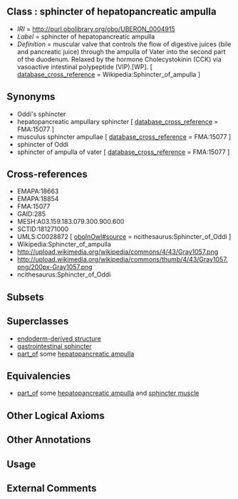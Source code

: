 
## Class : sphincter of hepatopancreatic ampulla

 * *IRI* = http://purl.obolibrary.org/obo/UBERON_0004915
 * *Label* = sphincter of hepatopancreatic ampulla
 * *Definition* = muscular valve that controls the flow of digestive juices (bile and pancreatic juice) through the ampulla of Vater into the second part of the duodenum. Relaxed by the hormone Cholecystokinin (CCK) via vasoactive intestinal polypeptide (VIP).[WP]. [ [database_cross_reference](../../ef/oboInOwl#hasDbXref.md) = Wikipedia:Sphincter_of_ampulla ]

## Synonyms

 * Oddi's sphincter
 * hepatopancreatic ampullary sphincter [ [database_cross_reference](../../ef/oboInOwl#hasDbXref.md) = FMA:15077 ]
 * musculus sphincter ampullae [ [database_cross_reference](../../ef/oboInOwl#hasDbXref.md) = FMA:15077 ]
 * sphincter of Oddi
 * sphincter of ampulla of vater [ [database_cross_reference](../../ef/oboInOwl#hasDbXref.md) = FMA:15077 ]

## Cross-references

 * EMAPA:18663
 * EMAPA:18854
 * FMA:15077
 * GAID:285
 * MESH:A03.159.183.079.300.900.600
 * SCTID:181271000
 * UMLS:C0028872 [ [oboInOwl#source](../../ce/oboInOwl#source.md) = ncithesaurus:Sphincter_of_Oddi ]
 * Wikipedia:Sphincter_of_ampulla
 * http://upload.wikimedia.org/wikipedia/commons/4/43/Gray1057.png
 * http://upload.wikimedia.org/wikipedia/commons/thumb/4/43/Gray1057.png/200px-Gray1057.png
 * ncithesaurus:Sphincter_of_Oddi

## Subsets


## Superclasses

 * [endoderm-derived structure](../../UBERON/19/UBERON_0004119.md)
 * [gastrointestinal sphincter](../../UBERON/85/UBERON_0011185.md)
 * [part_of](../../BFO/50/BFO_0000050.md) some [hepatopancreatic ampulla](../../UBERON/13/UBERON_0004913.md)

## Equivalencies

 * [part_of](../../BFO/50/BFO_0000050.md) some [hepatopancreatic ampulla](../../UBERON/13/UBERON_0004913.md) and [sphincter muscle](../../UBERON/90/UBERON_0004590.md)

## Other Logical Axioms


## Other Annotations


## Usage


## External Comments

